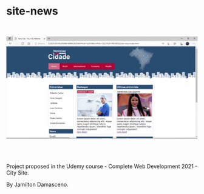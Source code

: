 # site-news
<br/>

![clone netflix](https://github.com/IsadoraVanderlan/site-news/blob/main/presentation.gif)

<br/><br/>


Project proposed in the Udemy course - Complete Web Development 2021 - City Site.
 
By Jamilton Damasceno.
